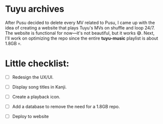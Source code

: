 # Tuyu archives
After Pusu decided to delete every MV related to Pusu, I came up with the idea of creating a website that plays Tuyu's MVs on shuffle and loop 24/7. The website is functional for now—it's not beautiful, but it works 😅. Next, I'll work on optimizing the repo since the entire **tuyu-music** playlist is about 1.8GB 💀.
# Little checklist:
- [ ] Redesign the UX/UI.
- [ ] Display song titles in Kanji.
- [ ] Create a playback icon.
- [ ] Add a database to remove the need for a 1.8GB repo.
- [ ] Deploy to website

